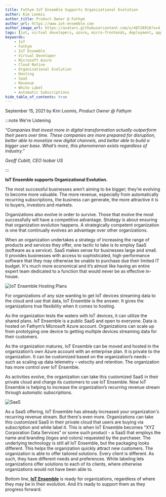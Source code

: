 ```yaml
---
title: Fathym IoT Ensemble Supports Organizational Evolution
author: Kim Loomis
author_title: Product Owner @ Fathym
author_url: https://www.iot-ensemble.com
author_image_url: https://avatars.githubusercontent.com/u/48728918?v=4
tags: [iot, virtual developers, azure, micro-frontends, deployment, applications]
keywords:
    - IoT
    - Fathym
    - IoT Ensemble
    - Virtual Developer
    - Microsoft Azure
    - Cloud Native
    - Organizational Evolution
    - Hosting
    - SaaS
    - Revenue
    - White Label
    - Automatic Subscriptions
hide_table_of_contents: true
--- 
```


September 15, 2021 by Kim Loomis, _Product Owner @ Fathym_

:::note We're Listening

_“Companies that invest more in digital transformation actually outperform their peers over time. These companies are more prepared for disruption, better able to monetize new digital channels, and better able to build a bigger user base. What’s more, this phenomenon exists regardless of industry.”_

_Geoff Cubitt, CEO Isobar US_

:::

**IoT Ensemble supports Organizational Evolution.**

The most successful businesses aren’t aiming to be bigger; they’re evolving to become more valuable. The more revenue, especially from automatically recurring subscriptions, the business can generate, the more attractive it is to buyers, investors and markets.

Organizations also evolve in order to survive. Those that evolve the most successfully will have a competitive advantage. Strategy is about ensuring that organization evolution happens. A strategically competent organization is one that continually evolves an advantage over other organizations.

When an organization undertakes a strategy of increasing the range of products and services they offer, one tactic to take is to employ SaaS (software as a service). SaaS makes sense for businesses large and small. It provides businesses with access to sophisticated, high-performance software that they may otherwise be unable to purchase due their limited IT budget. It's much more economical and it’s almost like having an entire expert team dedicated to a function that would never be as effective in-house.

![IoT Ensemble Hosting Plans](https://www.iot-ensemble.com/static/images/isometric-iot-ensemble-lcu-whitelabel-white.png)

For organizations of any size wanting to get IoT devices streaming data to the cloud and use that data, IoT Ensemble is the answer. It gives the organizations true flexibility when it comes to hosting.

As the organization tests the waters with IoT devices, it can utilize the shared plans. IoT Ensemble is a public SaaS and open to everyone. Data is hosted on Fathym’s Microsoft Azure account. Organizations can scale up from prototyping one device to getting multiple devices streaming data for their customers.

As the organization matures, IoT Ensemble can be moved and hosted in the organization’s own Azure account with an enterprise plan. It is private to the organization. It can be customized based on the organization’s needs – such as scaling up data telemetry – velocity and retention. The organization has more control over IoT Ensemble.

As activities evolve, the organization can take this customized SaaS in their private cloud and charge its customers to use IoT Ensemble. Now IoT Ensemble is helping to increase the organization’s recurring revenue stream through automatic subscriptions.

![SaaS](https://www.iot-ensemble.com/img/saas_1000pixelwide.png)

As a SaaS offering, IoT Ensemble has already increased your organization's recurring revenue stream. But there's even more. Organizations can take this customized SaaS in their private cloud that users are buying via subscription and white label it. This is when IoT Ensemble becomes “XYZ Corporation Data Services” or some such product - a SaaS that employs the name and branding (logos and colors) requested by the purchaser. The underlying technology is still all IoT Ensemble, but the packaging looks different. This helps the organization quickly attract new customers. The organization is able to offer tailored solutions. Every client is different. As such, they have different needs and preferences. White labeling lets organizations offer solutions to each of its clients, where otherwise organizations would not have been able to.

Bottom line, **[IoT Ensemble](https://www.iot-ensemble.com)** is ready for organizations, regardless of where they may be in their evolution. And it’s ready to support them as they progress forward.
